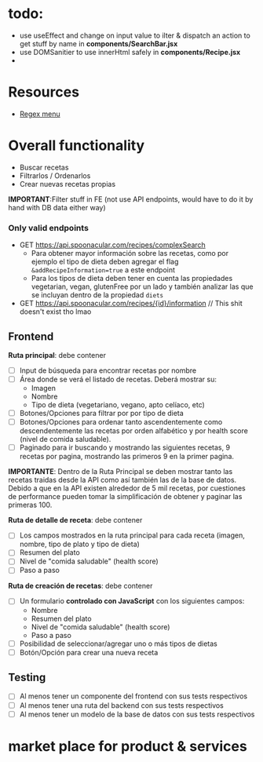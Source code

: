 # todo:

- use useEffect and change on input value to ilter & dispatch an action to get stuff by name in **components/SearchBar.jsx**
- use DOMSanitier to use innerHtml safely in **components/Recipe.jsx**
-

# Resources

- [Regex menu](<https://www3.ntu.edu.sg/home/ehchua/programming/howto/Regexe.html#:~:text=Special%20Regex%20Characters:%20These%20characters,with%20a%20backslash%20(%20%5C%20).>)

# Overall functionality

- Buscar recetas
- Filtrarlos / Ordenarlos
- Crear nuevas recetas propias

**IMPORTANT**:Filter stuff in FE (not use API endpoints, would have to do it by hand with DB data either way)

### Only valid endpoints

- GET <https://api.spoonacular.com/recipes/complexSearch>
  - Para obtener mayor información sobre las recetas, como por ejemplo el tipo de dieta deben agregar el flag `&addRecipeInformation=true` a este endpoint
  - Para los tipos de dieta deben tener en cuenta las propiedades vegetarian, vegan, glutenFree por un lado y también analizar las que se incluyan dentro de la propiedad `diets`
- GET <https://api.spoonacular.com/recipes/{id}/information> // This shit doesn't exist tho lmao

## Frontend

**Ruta principal**: debe contener

- [ ] Input de búsqueda para encontrar recetas por nombre
- [ ] Área donde se verá el listado de recetas. Deberá mostrar su:
  - Imagen
  - Nombre
  - Tipo de dieta (vegetariano, vegano, apto celíaco, etc)
- [ ] Botones/Opciones para filtrar por por tipo de dieta
- [ ] Botones/Opciones para ordenar tanto ascendentemente como descendentemente las recetas por orden alfabético y por health score (nivel de comida saludable).
- [ ] Paginado para ir buscando y mostrando las siguientes recetas, 9 recetas por pagina, mostrando las primeros 9 en la primer pagina.

**IMPORTANTE**: Dentro de la Ruta Principal se deben mostrar tanto las recetas traidas desde la API como así también las de la base de datos. Debido a que en la API existen alrededor de 5 mil recetas, por cuestiones de performance pueden tomar la simplificación de obtener y paginar las primeras 100.

**Ruta de detalle de receta**: debe contener

- [ ] Los campos mostrados en la ruta principal para cada receta (imagen, nombre, tipo de plato y tipo de dieta)
- [ ] Resumen del plato
- [ ] Nivel de "comida saludable" (health score)
- [ ] Paso a paso

**Ruta de creación de recetas**: debe contener

- [ ] Un formulario **controlado con JavaScript** con los siguientes campos:
  - Nombre
  - Resumen del plato
  - Nivel de "comida saludable" (health score)
  - Paso a paso
- [ ] Posibilidad de seleccionar/agregar uno o más tipos de dietas
- [ ] Botón/Opción para crear una nueva receta

## Testing

- [ ] Al menos tener un componente del frontend con sus tests respectivos
- [ ] Al menos tener una ruta del backend con sus tests respectivos
- [ ] Al menos tener un modelo de la base de datos con sus tests respectivos

# market place for product & services